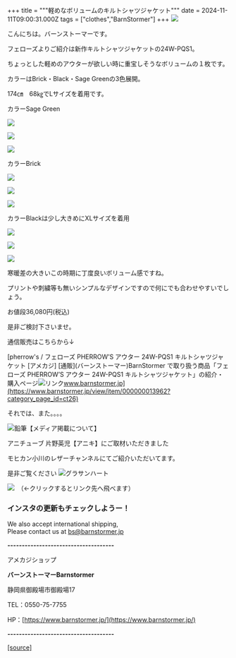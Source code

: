 +++
title = """軽めなボリュームのキルトシャツジャケット"""
date = 2024-11-11T09:00:31.000Z
tags = ["clothes","BarnStormer"]
+++
[![](https://stat.ameba.jp/user_images/20231023/16/barnstormer-go/b2/03/p/o0420015015354743273.png)](https://ameblo.jp/barnstormer-go/entry-12825670498.html)

こんにちは。バーンストーマーです。

フェローズよりご紹介は新作キルトシャツジャケットの24W-PQS1。

ちょっとした軽めのアウターが欲しい時に重宝しそうなボリュームの１枚です。

カラーはBrick・Black・Sage Greenの3色展開。

174㎝　68㎏でLサイズを着用です。

カラーSage Green

[![](https://stat.ameba.jp/user_images/20241111/17/barnstormer-go/c8/e6/j/o0466070015508820767.jpg)](https://stat.ameba.jp/user_images/20241111/17/barnstormer-go/c8/e6/j/o0466070015508820767.jpg)

[![](https://stat.ameba.jp/user_images/20241111/17/barnstormer-go/d4/cc/j/o0466070015508820750.jpg)](https://stat.ameba.jp/user_images/20241111/17/barnstormer-go/d4/cc/j/o0466070015508820750.jpg)

[![](https://stat.ameba.jp/user_images/20241111/17/barnstormer-go/4f/2b/j/o0466070015508820752.jpg)](https://stat.ameba.jp/user_images/20241111/17/barnstormer-go/4f/2b/j/o0466070015508820752.jpg)

カラーBrick

[![](https://stat.ameba.jp/user_images/20241111/17/barnstormer-go/17/62/j/o0466070015508820754.jpg)](https://stat.ameba.jp/user_images/20241111/17/barnstormer-go/17/62/j/o0466070015508820754.jpg)

[![](https://stat.ameba.jp/user_images/20241111/17/barnstormer-go/b3/9c/j/o0466070015508820757.jpg)](https://stat.ameba.jp/user_images/20241111/17/barnstormer-go/b3/9c/j/o0466070015508820757.jpg)

[![](https://stat.ameba.jp/user_images/20241111/17/barnstormer-go/fc/02/j/o0466070015508820758.jpg)](https://stat.ameba.jp/user_images/20241111/17/barnstormer-go/fc/02/j/o0466070015508820758.jpg)

カラーBlackは少し大きめにXLサイズを着用

[![](https://stat.ameba.jp/user_images/20241111/17/barnstormer-go/1e/31/j/o0466070015508820762.jpg)](https://stat.ameba.jp/user_images/20241111/17/barnstormer-go/1e/31/j/o0466070015508820762.jpg)

[![](https://stat.ameba.jp/user_images/20241111/17/barnstormer-go/4d/95/j/o0466070015508820763.jpg)](https://stat.ameba.jp/user_images/20241111/17/barnstormer-go/4d/95/j/o0466070015508820763.jpg)

[![](https://stat.ameba.jp/user_images/20241111/17/barnstormer-go/72/ba/j/o0466070015508820764.jpg)](https://stat.ameba.jp/user_images/20241111/17/barnstormer-go/72/ba/j/o0466070015508820764.jpg)

寒暖差の大きいこの時期に丁度良いボリューム感ですね。

プリントや刺繍等も無いシンプルなデザインですので何にでも合わせやすいでしょう。

お値段36,080円(税込)

是非ご検討下さいませ。

通信販売はこちらから↓

[pherrow's / フェローズ PHERROW’S アウター 24W-PQS1 キルトシャツジャケット \[アメカジ\] \[通販\](バーンストーマー)BarnStormer で取り扱う商品「フェローズ PHERROW’S アウター 24W-PQS1 キルトシャツジャケット」の紹介・購入ページ![リンク](https://c.stat100.ameba.jp/ameblo/symbols/v3.20.0/svg/gray/editor_link.svg)www.barnstormer.jp](https://www.barnstormer.jp/view/item/000000013962?category_page_id=ct26)

それでは、また。。。。

![鉛筆](https://stat100.ameba.jp/blog/ucs/img/char/char3/519.png)【メディア掲載について】

アニチューブ 片野英児【アニキ】にご取材いただきました

モヒカン小川のレザーチャンネルにてご紹介いただいてます。

是非ご覧ください ![グラサンハート](https://stat100.ameba.jp/blog/ucs/img/char/char3/148.png)

[![](https://stat.ameba.jp/user_images/20230412/16/barnstormer-go/6a/23/p/o0108010815269242493.png)](https://www.instagram.com/barnstormer_daily/)　（←クリックするとリンク先へ飛べます）

### インスタの更新もチェックしようー！

We also accept international shipping,  
Please contact us at bs@barnstormer.jp

**\-------------------------------------**

アメカジショップ

**バーンストーマーBarnstormer**

静岡県御殿場市御殿場17

TEL：0550-75-7755

HP：[https://www.barnstormer.jp/](https://www.barnstormer.jp/)

**\-------------------------------------**

[[source]](https://ameblo.jp/barnstormer-go/entry-12874641008.html)
